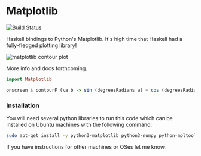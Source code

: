 # Matplotlib

[![Build Status](http://circleci-badges-max.herokuapp.com/img/abarbu/matplotlib-haskell/master?token=468e8942459ca5f34089fb5c29a478ffb6d531af)](https://circleci.com/gh/abarbu/matplotlib-haskell/tree/master)

Haskell bindings to Python's Matplotlib. It's high time that Haskell had a
fully-fledged plotting library!

![matplotlib contour plot](https://github.com/abarbu/matplotlib-haskell/raw/master/contour.png)

More info and docs forthcoming.

```haskell
import Matplotlib

onscreen $ contourF (\a b -> sin (degreesRadians a) + cos (degreesRadians b)) (-100) 100 (-200) 200 10
```

### Installation

You will need several python libraries to run this code which can be installed
on Ubuntu machines with the following command:

```bash
sudo apt-get install -y python3-matplotlib python3-numpy python-mpltoolkits.basemap
```

If you have instructions for other machines or OSes let me know.
